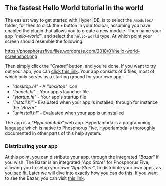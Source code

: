 ## The fastest Hello World tutorial in the world

The easiest way to get started with Hyper IDE, is to select the `/modules/` folder, for then to click
the `+` button in your toolbar, assuming you have enabled the plugin that allows you to create a new module.
Then name your app _"hello-world"_, and select the `hello-world` type. At which point your screen should resemble
the following.

https://phosphorusfive.files.wordpress.com/2018/01/hello-world-screenshot.png

Then simply click the _"Create"_ button, and you're done. If you want to try out your app,
you can [click this link](/hello-world). Your app consists of 5 files, most of which only
serves as a starting ground for your own app.

* _"desktop.hl"_ - A _"desktop"_ icon
* _"launch.hl"_ - Your app's launcher file
* _"startup.hl"_ - Your app's startup file
* _"install.hl"_ - Evaluated when your app is installed, through for instance the _"Bazar"_
* _"uninstall.hl"_ - Evaluated when your app is uninstalled

The app is a _"Hyperlambda"_ web app. Hyperlambda is a programming language which is native to Phosphorus Five.
Hyperlambda is thoroughly documented in other parts of this help system.

### Distributing your app

At this point, you can distribute your app, through the integrated _"Bazar"_ if you wish. The Bazar is
an integrated _"App Store"_ for Phosphorus Five, allowing you to setup your own _"App Store"_, to distribute
your own apps, as you see fit. Later we will dive into exactly how you can do this. If you want to see
the Bazar, you can visit [this link](/bazar).
